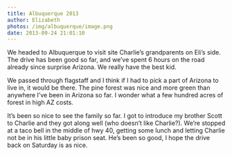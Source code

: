```yaml
---
title: Albuquerque 2013
author: Elizabeth
photos: /img/albuquerque/image.png
date: 2013-09-24 21:01:10
---
```

We headed to Albuquerque to visit site Charlie’s grandparents on Eli’s side. The drive has been good so far, and we’ve spent 6 hours on the road already since surprise Arizona. We really have the best kid<!-- more -->.

We passed through flagstaff and I think if I had to pick a part of Arizona to live in, it would be there. The pine forest was nice and more green than anywhere I’ve been in Arizona so far. I wonder what a few hundred acres of forest in high AZ costs.

It’s been so nice to see the family so far. I got to introduce my brother Scott to Charlie and they got along well (who doesn’t like Charlie?). We’re stopped at a taco bell in the middle of hwy 40, getting some lunch and letting Charlie not be in his little baby prison seat. He’s been so good, I hope the drive back on Saturday is as nice.

